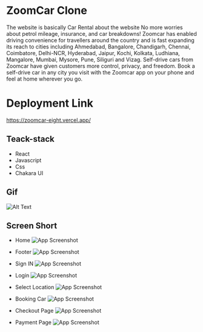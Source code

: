 
# ZoomCar Clone

The website is basically Car Rental about the website No more worries about petrol mileage, insurance, and car breakdowns! Zoomcar has enabled driving convenience for travellers around the country and is fast expanding its reach to cities including Ahmedabad, Bangalore, Chandigarh, Chennai, Coimbatore, Delhi-NCR, Hyderabad, Jaipur, Kochi, Kolkata, Ludhiana, Mangalore, Mumbai, Mysore, Pune, Siliguri and Vizag. 
Self-drive cars from Zoomcar have given customers more control, privacy, and freedom. Book a self-drive car in any city you visit with the Zoomcar app on your phone and feel at home wherever you go. 

# Deployment Link

https://zoomcar-eight.vercel.app/


## Teack-stack

- React
- Javascript
- Css
- Chakara UI





## Gif 

![Alt Text](https://media.giphy.com/media/HiStOYO6y7c3c7WU2j/giphy.gif)

## Screen Short
- Home
![App Screenshot](https://user-images.githubusercontent.com/91541289/146790574-517f5a2e-d314-4795-9e8d-b28601cec36a.png)
- Footer
![App Screenshot](https://user-images.githubusercontent.com/91541289/146790572-44d3aedf-62e3-442f-865e-ae5ee06c4293.png)
- Sign IN
![App Screenshot](https://user-images.githubusercontent.com/91541289/146790584-98200afb-7240-4c2d-b81b-eb10046e0a89.png)
- Login
![App Screenshot](https://user-images.githubusercontent.com/91541289/146790569-55b678c7-e611-4ad7-831c-52f6dd9d0115.png)
- Select Location
![App Screenshot](https://user-images.githubusercontent.com/91541289/146790575-3bd7f236-9c10-4a89-9514-f33e6a6e7461.png)
- Booking Car
![App Screenshot](https://user-images.githubusercontent.com/91541289/146790595-8723b759-1445-484c-8dee-a2076857b946.png)
- Checkout Page
![App Screenshot](https://user-images.githubusercontent.com/91541289/146790592-97203e87-e95e-4a0f-9a05-e61907c82d88.png)

- Payment Page
![App Screenshot](https://user-images.githubusercontent.com/91541289/146790581-b69cd1a4-8c9b-4208-8181-e8314bb3cde7.png)

